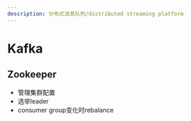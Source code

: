 ```yaml
---
description: 分布式消息队列/distributed streaming platform
---
```


# Kafka

## Zookeeper

* 管理集群配置
* 选举leader
* consumer group变化时rebalance
